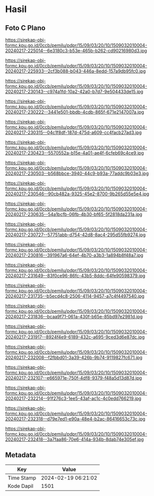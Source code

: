 # Hasil

## Foto C Plano

https://sirekap-obj-formc.kpu.go.id/0ccb/pemilu/pdpr/15/09/03/20/10/1509032010004-20240217-225014--6e3180c3-b53e-465b-b262-cd90216980d3.jpg

https://sirekap-obj-formc.kpu.go.id/0ccb/pemilu/pdpr/15/09/03/20/10/1509032010004-20240217-225933--2cf3b088-b043-446a-8edd-157a9db95fc0.jpg

https://sirekap-obj-formc.kpu.go.id/0ccb/pemilu/pdpr/15/09/03/20/10/1509032010004-20240217-230143--c974a1fd-10a2-42a0-b7d7-9e504433de15.jpg

https://sirekap-obj-formc.kpu.go.id/0ccb/pemilu/pdpr/15/09/03/20/10/1509032010004-20240217-230222--3441e501-bbdb-4cdb-865f-671e2147007a.jpg

https://sirekap-obj-formc.kpu.go.id/0ccb/pemilu/pdpr/15/09/03/20/10/1509032010004-20240217-230315--04c1f8df-187d-475d-a609-cc4facb27ad3.jpg

https://sirekap-obj-formc.kpu.go.id/0ccb/pemilu/pdpr/15/09/03/20/10/1509032010004-20240217-230423--5570552a-b15e-4a01-ae4f-6cfeb69c4ce9.jpg

https://sirekap-obj-formc.kpu.go.id/0ccb/pemilu/pdpr/15/09/03/20/10/1509032010004-20240217-230503--b568bbce-3940-44c9-b93a-77addc9b03e3.jpg

https://sirekap-obj-formc.kpu.go.id/0ccb/pemilu/pdpr/15/09/03/20/10/1509032010004-20240217-230546--90cb482a-9325-45e2-8700-9b265d55e5e4.jpg

https://sirekap-obj-formc.kpu.go.id/0ccb/pemilu/pdpr/15/09/03/20/10/1509032010004-20240217-230635--54a1bcfb-06fb-4b30-bf65-5f2818da231a.jpg

https://sirekap-obj-formc.kpu.go.id/0ccb/pemilu/pdpr/15/09/03/20/10/1509032010004-20240217-230727--57751abb-d754-42d8-8ac4-295d55fb9274.jpg

https://sirekap-obj-formc.kpu.go.id/0ccb/pemilu/pdpr/15/09/03/20/10/1509032010004-20240217-230816--391967a6-64ef-4b70-a3b3-1a894b8f48a7.jpg

https://sirekap-obj-formc.kpu.go.id/0ccb/pemilu/pdpr/15/09/03/20/10/1509032010004-20240217-231649--83f0ce96-86fc-43b5-8ddc-64fe90598379.jpg

https://sirekap-obj-formc.kpu.go.id/0ccb/pemilu/pdpr/15/09/03/20/10/1509032010004-20240217-231735--b5ecd4c8-2506-4114-9457-a7c4f4497540.jpg

https://sirekap-obj-formc.kpu.go.id/0ccb/pemilu/pdpr/15/09/03/20/10/1509032010004-20240217-231836--bcaa9f71-061a-430f-b65e-85bd97e2981d.jpg

https://sirekap-obj-formc.kpu.go.id/0ccb/pemilu/pdpr/15/09/03/20/10/1509032010004-20240217-231917--8924f4e9-6189-432c-a695-9ced3d6e87dc.jpg

https://sirekap-obj-formc.kpu.go.id/0ccb/pemilu/pdpr/15/09/03/20/10/1509032010004-20240217-232008--f2fbbd01-3a39-426b-9b74-9119827fc671.jpg

https://sirekap-obj-formc.kpu.go.id/0ccb/pemilu/pdpr/15/09/03/20/10/1509032010004-20240217-232107--e665971e-750f-4df8-9379-f48a5d13d87d.jpg

https://sirekap-obj-formc.kpu.go.id/0ccb/pemilu/pdpr/15/09/03/20/10/1509032010004-20240217-232214--91f276c3-1ee5-43af-ac1c-4c0edd766219.jpg

https://sirekap-obj-formc.kpu.go.id/0ccb/pemilu/pdpr/15/09/03/20/10/1509032010004-20240217-232318--d79e7ed1-e90a-48e4-b2ac-86416653c73c.jpg

https://sirekap-obj-formc.kpu.go.id/0ccb/pemilu/pdpr/15/09/03/20/10/1509032010004-20240217-232418--3a7faa86-70e6-414a-934b-8dab74e305ef.jpg


## Metadata

| Key        | Value               |
| ---------- | ------------------- |
| Time Stamp | 2024-02-19 06:21:02 |
| Kode Dapil | 1501                |



